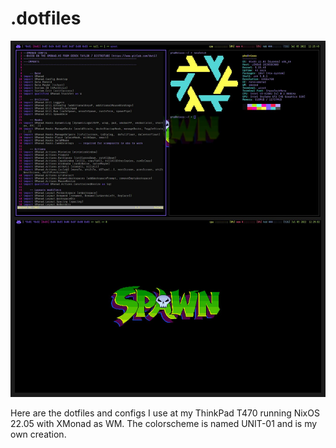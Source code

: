 # .dotfiles

<img src="https://github.com/nerdbude/dotfiles/blob/master/xmonad.jpg">

Here are the dotfiles and configs I use at my ThinkPad T470 running NixOS 22.05 with XMonad as WM.
The colorscheme is named UNIT-01 and is my own creation. 

